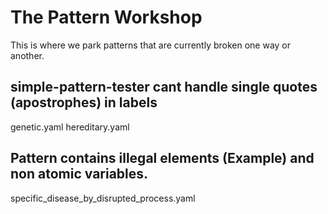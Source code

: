 # The Pattern Workshop

This is where we park patterns that are currently broken one way or another.

## simple-pattern-tester cant handle single quotes (apostrophes) in labels
genetic.yaml
hereditary.yaml

## Pattern contains illegal elements (Example) and non atomic variables.
specific_disease_by_disrupted_process.yaml